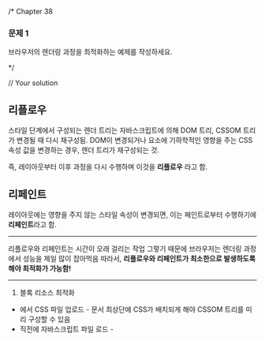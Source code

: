 /*
Chapter 38

### 문제 1
브라우저의 렌더링 과정을 최적화하는 예제를 작성하세요.

*/

// Your solution

## 리플로우

스타일 단계에서 구성되는 렌더 트리는 자바스크립트에 의해 DOM 트리, CSSOM 트리가 변경될 때 다시 재구성됨. DOM이 변경되거나 요소에 기하학적인 영향을 주는 CSS 속성 값을 변경하는 경우, 렌더 트리가 재구성되는 것.

즉, 레이아웃부터 이후 과정을 다시 수행하며 이것을 **리플로우** 라고 함.

## 리페인트

레이아웃에는 영향을 주지 않는 스타일 속성이 변경되면, 이는 페인트로부터 수행하기에 **리페인트**라고 함.

---
리플로우와 리페인트는 시간이 오래 걸리는 작업
그렇기 때문에 브라우저는 렌더링 과정에서 성능을 제일 많이 잡아먹음
따라서, **리플로우와 리페인트가 최소한으로 발생하도록 해야 최적화가 가능함!**

---
1. 블록 리소스 최적화
- <Head> 에서 CSS 파일 업로드
	- 문서 최상단에 CSS가 배치되게 해야 CSSOM 트리를 미리 구성할 수 있음
- <body> 직전에 자바스크립트 파일 로드
	- <script> 태그를 만나면 스크립트가 바로 실행되며 그 이전까지 생성된 DOM에만 접근할 수 있음.
	- 때문에 최하단에 배치해야 함

2. 사용하지 않는 노드에는 display: none 사용하기

3. 리플로우와 리페인트가 발생하는 속성 피하기
- left, right, width, height 보다 transform을, visibility / display 보다 opacitiy를 사용하는 것이 성능 개선에 도움이 됨.

4. 가상 노드 조작하기
- 요소에 변화를 줄 때는 DOM에 달려있는 채로 조작하는 것 보다 DOM에서 떼어낸 채로 조작하는 것이 효과적

``` javascript
const target = document.querySelector(".target");
const element = target.cloneNode(true);

...

target.replaceWith(element);
```

5. 레이아웃 스레싱 최적화
- 브라우저는 특정 기하학적인 속성 값을 읽으면 최신 값을 계산하기 위해 리플로우를 동기적으로 발생시킴
- 이를 '강제 동기 레이아웃'이라고 함
- 강제 동기 레이아웃이 발생하면 리플로우 계산을 위해 메인 스레드가 블락되므로 성능에 치명적
